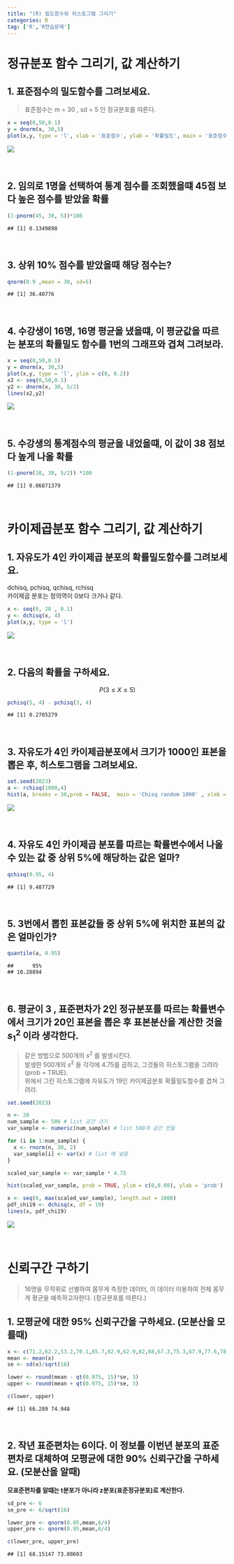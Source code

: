 ```yaml
---
title: "(R) 밀도함수와 히스토그램 그리기"
categories: R
tag: ['R','R연습문제']
---
```




# 정규분포 함수 그리기, 값 계산하기

## 1. 표준점수의 밀도함수를 그려보세요.

> 표준점수는 m = 30 , sd = 5 인 정규분포를 따른다.

``` r
x = seq(0,50,0.1)
y = dnorm(x, 30,5)
plot(x,y, type = 'l', xlab = '표준점수', ylab = '확률밀도', main = '표준점수의 밀도함수')
```

![](2023-12-23-ex_files/figure-gfm/unnamed-chunk-1-1.png)<!-- -->

<br/>

## 2. 임의로 1명을 선택하여 통계 점수를 조회했을떄 45점 보다 높은 점수를 받았을 확률

``` r
(1-pnorm(45, 30, 5))*100
```

    ## [1] 0.1349898

<br/>

## 3. 상위 10% 점수를 받았을때 해당 점수는?

``` r
qnorm(0.9 ,mean = 30, sd=5)
```

    ## [1] 36.40776

<br/>

## 4. 수강생이 16명, 16명 평균을 냈을떄, 이 평균값을 따르는 분포의 확률밀도 함수를 1번의 그래프와 겹쳐 그려보라.

``` r
x = seq(0,50,0.1)
y = dnorm(x, 30,5)
plot(x,y, type = 'l', ylim = c(0, 0.2))
x2 <- seq(0,50,0.1)
y2 <- dnorm(x, 30, 5/2)
lines(x2,y2)
```

![](2023-12-23-ex_files/figure-gfm/unnamed-chunk-4-1.png)<!-- -->

<br/>

## 5. 수강생의 통계점수의 평균을 내었을떄, 이 값이 38 점보다 높게 나올 확률

``` r
(1-pnorm(38, 30, 5/2)) *100
```

    ## [1] 0.06871379

<br/>

# 카이제곱분포 함수 그리기, 값 계산하기

## 1. 자유도가 4인 카이제곱 분포의 확률밀도함수를 그려보세요.

dchisq, pchisq, qchisq, rchisq  
카이제곱 분포는 정의역이 0보다 크거나 같다.

``` r
x <- seq(0, 20 , 0.1)
y <- dchisq(x, 4)
plot(x,y, type = 'l')
```

![](2023-12-23-ex_files/figure-gfm/unnamed-chunk-6-1.png)<!-- -->

<br/>

## 2. 다음의 확률을 구하세요.

$$
P(3 \leq X \leq 5)
$$

``` r
pchisq(5, 4) - pchisq(3, 4)
```

    ## [1] 0.2705279

<br/>

## 3. 자유도가 4인 카이제곱분포에서 크기가 1000인 표본을 뽑은 후, 히스토그램을 그려보세요.

``` r
set.seed(2023)
a <- rchisq(1000,4)
hist(a, breaks = 30,prob = FALSE,  main = 'Chisq random 1000' , xlab = '표본', ylab = 'frequency')
```

![](2023-12-23-ex_files/figure-gfm/unnamed-chunk-8-1.png)<!-- -->

<br/>

## 4. 자유도 4인 카이제곱 분포를 따르는 확률변수에서 나올 수 있는 값 중 상위 5%에 해당하는 값은 얼마?

``` r
qchisq(0.95, 4)
```

    ## [1] 9.487729

<br/>

## 5. 3번에서 뽑힌 표본값들 중 상위 5%에 위치한 표본의 값은 얼마인가?

``` r
quantile(a, 0.95)
```

    ##      95% 
    ## 10.28894

<br/>

## 6. 평균이 3 , 표준편차가 2인 정규분포를 따르는 확률변수에서 크기가 20인 표본을 뽑은 후 표본분산을 계산한 것을 $s_1^2$ 이라 생각한다.

> 같은 방법으로 500개의 $s^2$ 를 발생시킨다.  
> 발생한 500개의 $s^2$ 들 각각에 4.75를 곱하고, 그것들의 히스토그램을
> 그려라(prob = TRUE).  
> 위에서 그린 히스토그램에 자유도가 19인 카이제곱분포 확률밀도함수를
> 겹쳐 그려라.

``` r
set.seed(2023)

n <- 20
num_sample <- 500 # list 공간 크기
var_sample <- numeric(num_sample) # list 500개 공간 만듦

for (i in 1:num_sample) {
  x <- rnorm(n, 30, 2)
  var_sample[i] <- var(x) # list 에 넣음
}

scaled_var_sample <- var_sample * 4.75

hist(scaled_var_sample, prob = TRUE, ylim = c(0,0.08), ylab = 'prob')

x <- seq(0, max(scaled_var_sample), length.out = 1000)
pdf_chi19 <- dchisq(x, df = 19)
lines(x, pdf_chi19)
```

![](2023-12-23-ex_files/figure-gfm/unnamed-chunk-11-1.png)<!-- -->

<br/>

# 신뢰구간 구하기

> 16명을 무작위로 선별하여 몸무게 측정한 데이터, 이 데이터 이용하여 전체
> 몸무게 평균을 예측하고자한다. (정규분포를 따른다.)

## 1. 모평균에 대한 95% 신뢰구간을 구하세요. (모분산을 모를때)

``` r
x <- c(71.2,62.2,53.2,70.1,65.7,82.9,62.9,82,68,67.3,75.3,67.9,77.6,78.6,66,79)
mean <- mean(x)
se <- sd(x)/sqrt(16)

lower <- round(mean - qt(0.975, 15)*se, 3)
upper <- round(mean + qt(0.975, 15)*se, 3)

c(lower, upper)
```

    ## [1] 66.289 74.948

<br/>

## 2. 작년 표준편차는 6이다. 이 정보를 이번년 분포의 표준편차로 대체하여 모평균에 대한 90% 신뢰구간을 구하세요. (모분산을 알때)

**모표준편차를 알떄는 t분포가 아니라 z분포(표준정규분포)로 계산한다.**

``` r
sd_pre <- 6
se_pre <- 6/sqrt(16)

lower_pre <- qnorm(0.05,mean,6/4)
upper_pre <- qnorm(0.95,mean,6/4)

c(lower_pre, upper_pre)
```

    ## [1] 68.15147 73.08603
